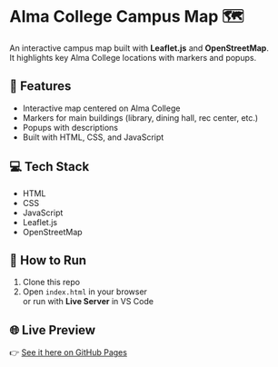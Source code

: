 # Alma College Campus Map 🗺️

An interactive campus map built with **Leaflet.js** and **OpenStreetMap**.  
It highlights key Alma College locations with markers and popups.  

## 🚀 Features
- Interactive map centered on Alma College
- Markers for main buildings (library, dining hall, rec center, etc.)
- Popups with descriptions
- Built with HTML, CSS, and JavaScript

## 💻 Tech Stack
- HTML  
- CSS  
- JavaScript  
- Leaflet.js  
- OpenStreetMap  

## 📌 How to Run
1. Clone this repo  
2. Open `index.html` in your browser  
   or run with **Live Server** in VS Code  

## 🌐 Live Preview
👉 [See it here on GitHub Pages](https://rayanedebbarh.github.io/campus-map/)

 
